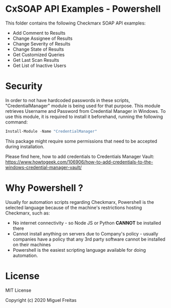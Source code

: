 # CxSOAP API Examples - Powershell

This folder contains the following Checkmarx SOAP API examples:

- Add Comment to Results
- Change Assignee of Results
- Change Severity of Results
- Change State of Results
- Get Customized Queries
- Get Last Scan Results
- Get List of Inactive Users

# Security

In order to not have hardcoded passwords in these scripts, "CredentialManager" module is being used for that purpose. This module retrieves Username and Password from Credential Manager in Windows. To use this module, it is required to install it beforehand, running the following command:

```ps1
Install-Module -Name "CredentialManager"
```

This package might require some permissions that need to be accepted during installation. 

Please find here, how to add credentials to Credentials Manager Vault: https://www.howtogeek.com/106906/how-to-add-credentials-to-the-windows-credential-manager-vault/

# Why Powershell ?

Usually for automation scripts regarding Checkmarx, Powershell is the selected language because of the machine's restrictions hosting Checkmarx, such as:

- No internet connectivity - so Node JS or Python <strong>CANNOT</strong> be installed there
- Cannot install anything on servers due to Company's policy - usually companies have a policy that any 3rd party software cannot be installed on their machines
- Powershell is the easiest scripting language available for doing automation.


# License

MIT License

Copyright (c) 2020 Miguel Freitas